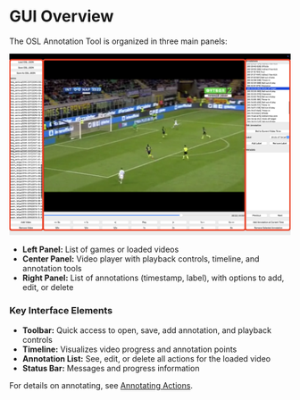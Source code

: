 # GUI Overview

The OSL Annotation Tool is organized in three main panels:

![GUI Layout](assets/screenshot_layout.png)

- **Left Panel:** List of games or loaded videos
- **Center Panel:** Video player with playback controls, timeline, and annotation tools
- **Right Panel:** List of annotations (timestamp, label), with options to add, edit, or delete

### Key Interface Elements

- **Toolbar:** Quick access to open, save, add annotation, and playback controls
- **Timeline:** Visualizes video progress and annotation points
- **Annotation List:** See, edit, or delete all actions for the loaded video
- **Status Bar:** Messages and progress information

For details on annotating, see [Annotating Actions](annotating.md).
